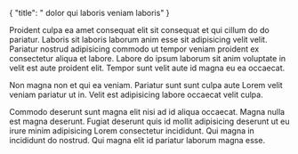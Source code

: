 {
"title": " dolor qui laboris veniam laboris"
}

Proident culpa ea amet consequat elit sit consequat et qui cillum do do pariatur. Laboris sit laboris laborum anim esse sit adipisicing velit velit. Pariatur nostrud adipisicing commodo ut tempor veniam proident ex consectetur aliqua et labore. Labore do ipsum laborum sit anim voluptate in velit est aute proident elit. Tempor sunt velit aute id magna eu ea occaecat.

Non magna non et qui ea veniam. Pariatur sunt sunt culpa aute Lorem velit veniam pariatur ut in. Velit est adipisicing labore occaecat velit culpa.

Commodo deserunt sunt magna elit nisi ad id aliqua occaecat. Magna nulla est magna deserunt. Fugiat deserunt quis id mollit adipisicing deserunt ut eu irure minim adipisicing Lorem consectetur incididunt. Qui magna in incididunt do nostrud. Qui magna elit id pariatur laborum magna esse.